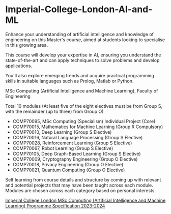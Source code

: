 # Imperial-College-London-AI-and-ML

Enhance your understanding of artificial intelligence and knowledge of engineering on this Master's course, aimed at students looking to specialise in this growing area.

This course will develop your expertise in AI, ensuring you understand the state-of-the-art and can apply techniques to solve problems and develop applications.

You'll also explore emerging trends and acquire practical programming skills in suitable languages such as Prolog, Matlab or Python.

MSc Computing (Artificial Intelligence and Machine Learning), Faculty of Engineering

Total 10 modules (At least five of the eight electives must be from Group S, with the remainder (up to three) from Group O)

* COMP70095, MSc Computing (Specialism) Individual Project (Core)
* COMP70015, Mathematics for Machine Learning (Group R Compulsory)
* COMP70010, Deep Learning (Group S Elective)
* COMP70016, Natural Language Processing (Group S Elective)
* COMP70028, Reinforcement Learning (Group S Elective)
* COMP70067, Robot Learning (Group S Elective)
* COMP70105, Deep Graph-Based Learning (Group S Elective)
* COMP70009, Cryptography Engineering (Group O Elective)
* COMP70018, Privacy Engineering (Group O Elective)
* COMP70021, Quantum Computing (Group O Elective)

Self learning from course details and structure by coming up with relevant and potential projects that may have been taught across each module. Modules are chosen across each category based on personal interests. 

[Imperial College London MSc Computing (Artificial Intelligence and Machine Learning) Programme Specification 2023-2024](https://www.imperial.ac.uk/media/imperial-college/study/programme-specifications/computing/23x2f24/G5U10-MSc-Computing-(AIML)-2023-24.pdf)
